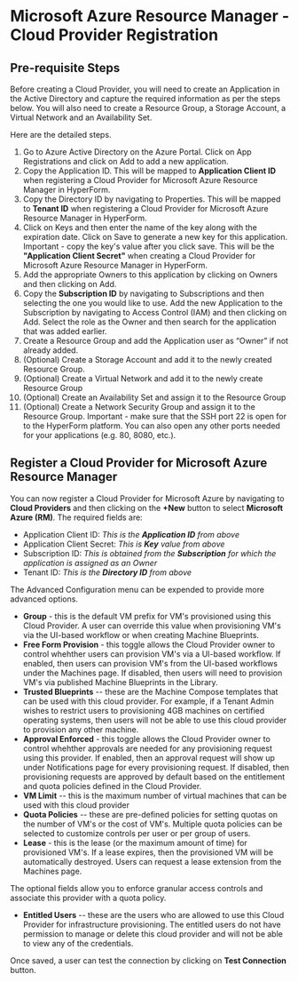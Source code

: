 <figure>
<img src="http://www.hypergrid.com/wp-content/themes/hypergrid/img/logo.png" alt="" />
</figure>

Microsoft Azure Resource Manager - Cloud Provider Registration
===========================

##   Pre-requisite Steps

Before creating a Cloud Provider, you will need to create an Application in the Active Directory and capture the required information as per the steps below. You will also need to create a Resource Group, a Storage Account, a Virtual Network and an Availability Set.

Here are the detailed steps.
1. Go to Azure Active Directory on the Azure Portal. Click on App Registrations and click on Add to add a new application.
2. Copy the Application ID. This will be mapped to **Application Client ID** when registering a Cloud Provider for Microsoft Azure Resource Manager in HyperForm.
3. Copy the Directory ID by navigating to Properties. This will be mapped to **Tenant ID** when registering a Cloud Provider for Microsoft Azure Resource Manager in HyperForm.
4. Click on Keys and then enter the name of the key along with the expiration date. Click on Save to generate a new key for this application. Important - copy the key's value after you click save. This will be the **"Application Client Secret"** when creating a Cloud Provider for Microsoft Azure Resource Manager in HyperForm.
5. Add the appropriate Owners to this application by clicking on Owners and then clicking on Add.
6. Copy the **Subscription ID** by navigating to Subscriptions and then selecting the one you would like to use. Add the new Application to the Subscription by navigating to Access Control (IAM) and then clicking on Add. Select the role as the Owner and then search for the application that was added earlier.
7. Create a Resource Group and add the Application user as “Owner” if not already added.
8. (Optional) Create a Storage Account and add it to the newly created Resource Group.
9. (Optional) Create a Virtual Network and add it to the newly create Resource Group
10. (Optional) Create an Availability Set and assign it to the Resource Group
11. (Optional) Create a Network Security Group and assign it to the Resource Group. Important - make sure that the SSH port 22 is open for to the HyperForm platform. You can also open any other ports needed for your applications (e.g. 80, 8080, etc.).

##   Register a Cloud Provider for Microsoft Azure Resource Manager

You can now register a Cloud Provider for Microsoft Azure by navigating to **Cloud Providers** and then clicking on the **+New** button to select **Microsoft Azure (RM)**. The required fields are:
-   Application Client ID: *This is the **Application ID** from above*
-   Application Client Secret: *This is **Key** value from above*
-   Subscription ID: *This is obtained from the **Subscription** for which the application is assigned as an Owner*
-   Tenant ID: *This is the **Directory ID** from above*

The Advanced Configuration menu can be expended to provide more advanced options.
-   **Group** - this is the default VM prefix for VM's provisioned using this Cloud Provider. A user can override this value when provisioning VM's via the UI-based workflow or when creating Machine Blueprints.
-   **Free Form Provision** - this toggle allows the Cloud Provider owner to control whehther users can provision VM's via a UI-based workflow. If enabled, then users can provision VM's from the UI-based workflows under the Machines page. If disabled, then users will need to provision VM's via published Machine Blueprints in the Library.
-   **Trusted Blueprints** -- these are the Machine Compose templates that can be used with this cloud provider. For example, if a Tenant Admin wishes to restrict users to provisioning 4GB machines on certified operating systems, then users will not be able to use this cloud provider to provision any other machine.
-   **Approval Enforced** - this toggle allows the Cloud Provider owner to control whehther approvals are needed for any provisioning request using this provider. If enabled, then an approval request will show up under Notifications page for every provisioning request. If disabled, then provisioning requests are approved by default based on the entitlement and quota policies defined in the Cloud Provider.
-   **VM Limit** -- this is the maximum number of virtual machines that can be used with this cloud provider
-   **Quota Policies** -- these are pre-defined policies for setting quotas on the number of VM's or the cost of VM's. Multiple quota policies can be selected to customize controls per user or per group of users.
-   **Lease** - this is the lease (or the maximum amount of time) for provisioned VM's. If a lease expires, then the provisioned VM will be automatically destroyed. Users can request a lease extension from the Machines page.

The optional fields allow you to enforce granular access controls and associate this provider with a quota policy.
-   **Entitled Users** -- these are the users who are allowed to use this Cloud Provider for infrastructure provisioning. The entitled users do not have permission to manage or delete this cloud provider and will not be able to view any of the credentials.

Once saved, a user can test the connection by clicking on **Test Connection** button.

